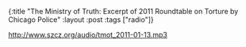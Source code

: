 {:title "The Ministry of Truth: Excerpt of 2011 Roundtable on Torture by Chicago Police"
:layout :post
:tags  ["radio"]}

<http://www.szcz.org/audio/tmot_2011-01-13.mp3>

